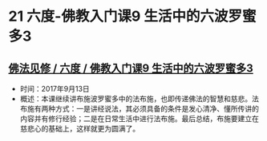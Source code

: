 # 21 六度-佛教入门课9 生活中的六波罗蜜多3

## [佛法见修 / 六度 / 佛教入门课9 生活中的六波罗蜜多3](https://www.fohuifayu.com/index.php/huideng-jiangtang/fofa-jianxiu/liu-du/2320-l17073)

- 时间：2017年9月13日
- 概述：本课继续讲布施波罗蜜多中的法布施，也即传递佛法的智慧和慈悲。法布施有两种方式：一是讲经说法，其必须具备的条件是发心清净、懂所传讲的内容并有修行经验；二是在日常生活中进行法布施。最后总结，布施要建立在慈悲心的基础上，这样就更为圆满了。